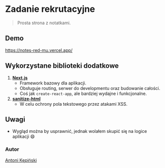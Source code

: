 # Zadanie rekrutacyjne

> Prosta strona z notatkami.

## Demo

https://notes-red-mu.vercel.app/

## Wykorzystane biblioteki dodatkowe

1. [**Next.js**](https://nextjs.org/)
   - Framework bazowy dla aplikacji.
   - Obsługuje routing, serwer do developmentu oraz budowanie całości.
   - Coś jak `create-react-app`, ale bardziej wydajne i funkcjonalne.
2. [**sanitize-html**](https://www.npmjs.com/package/sanitize-html)
   - W celu ochrony pola tekstowego przez atakami XSS.

## Uwagi

- Wygląd można by usprawnić, jednak wolałem skupić się na logice aplikacji :smile:

### Autor

[Antoni Kępiński](https://www.kepinski.ch)
